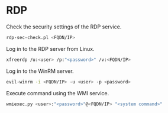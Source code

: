 # RDP

Check the security settings of the RDP service.

```sh
rdp-sec-check.pl <FQDN/IP>
```

Log in to the RDP server from Linux.

```sh
xfreerdp /u:<user> /p:"<password>" /v:<FQDN/IP>
```

Log in to the WinRM server.

```sh
evil-winrm -i <FQDN/IP> -u <user> -p <password>
```

Execute command using the WMI service.

```sh
wmiexec.py <user>:"<password>"@<FQDN/IP> "<system command>"
```